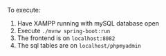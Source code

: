 To execute:

1. Have XAMPP running with mySQL database open
2. Execute `./mvnw spring-boot:run`
3. The frontend is on `localhost:8082`
4. The sql tables are on `localhost/phpmyadmin`

